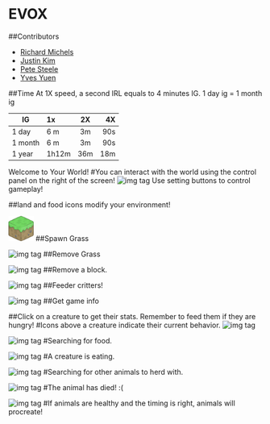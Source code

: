 # EVOX

##Contributors
- [Richard Michels](https://github.com/richardalexandermichels)
- [Justin Kim](https://github.com/jkim430)
- [Pete Steele](https://github.com/celanajaya)
- [Yves Yuen](https://github.com/justYves)

##Time
At 1X speed, a second IRL equals to 4 minutes IG.
1 day ig = 1 month ig

|IG      | 1x            | 2X            | 4X    |
|--------| :------------- |:-------------:| -----:|
| 1 day  | 6 m     | 3m | 90s |
| 1 month| 6 m      | 3m     |   90s|
| 1 year| 1h12m| 36m    |    18m |



Welcome to Your World!
#You can interact with the world using the control panel on the right of the screen!
![img tag](https://raw.github.com/justyves/EVOX/master/server/images/game-buttons.png)
Use setting buttons to control gameplay!

##land and food icons modify your environment!

<img src="server/images/3D-Grass-icon.png" style="width:50px">
##Spawn Grass

![img tag](https://raw.github.com/justyves/EVOX/master/server/images/3D-Dirt-icon.png)
##Remove Grass


![img tag](https://raw.github.com/justyves/EVOX/master/server/images/Stone-Hoe-icon.png)
##Remove a block.

![img tag](https://raw.github.com/justyves/EVOX/master/server/images/chick.png)
##Feeder critters!

![img tag](https://raw.github.com/justyves/EVOX/master/server/images/info.png)
##Get game info

##Click on a creature to get their stats. Remember to feed them if they are hungry!
#Icons above a creature indicate their current behavior.
![img tag](https://raw.github.com/justyves/EVOX/server/images/icons.png)


![img tag](https://raw.github.com/justyves/EVOX/master/client/textures/look.png)
#Searching for food.

![img tag](https://raw.github.com/justyves/EVOX/master/client/textures/eating.png)
#A creature is eating.

![img tag](https://raw.github.com/justyves/EVOX/master/client/textures/herd.png)
#Searching for other animals to herd with.

![img tag](https://raw.github.com/justyves/EVOX/master/client/textures/dead.png)
#The animal has died! :(

![img tag](https://raw.github.com/justyves/EVOX/master/client/textures/love.png)
#If animals are healthy and the timing is right, animals will procreate!
